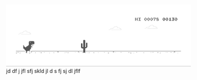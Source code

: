 ![image](https://github.com/sudimuk2017/qwaszx/blob/main/dino.gif)
jd  df  j   jfl  sfj  skld  jl d  s   fj  sj    dl  jflf

